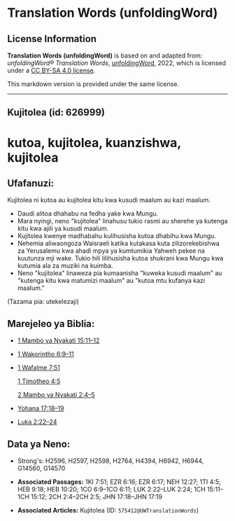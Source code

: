 # Translation Words (unfoldingWord)

## License Information

**Translation Words (unfoldingWord)** is based on and adapted from: _unfoldingWord® Translation Words_, [unfoldingWord](https://unfoldingword.org/utw), 2022, which is licensed under a [CC BY-SA 4.0 license](https://creativecommons.org/licenses/by-sa/4.0/legalcode.en).

This markdown version is provided under the same license.



--------------------------------

## Kujitolea (id: 626999)

kutoa, kujitolea, kuanzishwa, kujitolea
=======================================

Ufafanuzi:
----------

Kujitolea ni kutoa au kujitolea kitu kwa kusudi maalum au kazi maalum.

* Daudi alitoa dhahabu na fedha yake kwa Mungu.
* Mara nyingi, neno "kujitolea" linahusu tukio rasmi au sherehe ya kutenga kitu kwa ajili ya kusudi maalum.
* Kujitolea kwenye madhabahu kulihusisha kutoa dhabihu kwa Mungu.
* Nehemia aliwaongoza Waisraeli katika kutakasa kuta zilizorekebishwa za Yerusalemu kwa ahadi mpya ya kumtumikia Yahweh pekee na kuutunza mji wake. Tukio hili lilihusisha kutoa shukrani kwa Mungu kwa kutumia ala za muziki na kuimba.
* Neno "kujitolea" linaweza pia kumaanisha "kuweka kusudi maalum" au "kutenga kitu kwa matumizi maalum" au "kutoa mtu kufanya kazi maalum."

(Tazama pia: utekelezaji)

Marejeleo ya Biblia:
--------------------

* [1 Mambo ya Nyakati 15:11–12](https://ref.ly/1Chr15:11-1Chr15:12)
* [1 Wakorintho 6:9–11](https://ref.ly/1Cor6:9-1Cor6:11)
* [1 Wafalme 7:51](https://ref.ly/1Kgs7:51)

    [1 Timotheo 4:5](https://ref.ly/1Tim4:5)

    [2 Mambo ya Nyakati 2:4–5](https://ref.ly/2Chr2:4-2Chr2:5)

* [Yohana 17:18–19](https://ref.ly/John17:18-John17:19)
* [Luka 2:22–24](https://ref.ly/Luke2:22-Luke2:24)

Data ya Neno:
-------------

* Strong's: H2596, H2597, H2598, H2764, H4394, H6942, H6944, G14560, G14570

* **Associated Passages:** 1KI 7:51; EZR 6:16; EZR 6:17; NEH 12:27; 1TI 4:5; HEB 9:18; HEB 10:20; 1CO 6:9–1CO 6:11; LUK 2:22–LUK 2:24; 1CH 15:11–1CH 15:12; 2CH 2:4–2CH 2:5; JHN 17:18–JHN 17:19
* **Associated Articles:** Kujitolea (ID: `575412@UWTranslationWords`)

